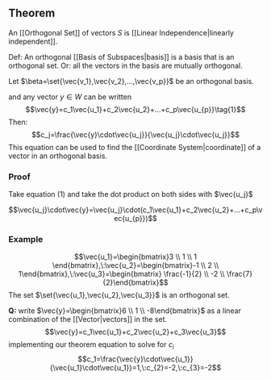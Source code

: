 ## Theorem
An [[Orthogonal Set]] of vectors $S$ is [[Linear Independence|linearly independent]].

Def: An orthogonal [[Basis of Subspaces|basis]] is a basis that is an orthogonal set.
Or: all the vectors in the basis are mutually orthogonal.

Let $\beta=\set{\vec{v_1},\vec{v_2},...,\vec{v_p}}$ be an orthogonal basis.

and any vector $y\in W$ can be written
$$\vec{y}=c_1\vec{u_1}+c_2\vec{u_2}+...+c_p\vec{u_{p}}\tag{1}$$
Then: $$c_j=\frac{\vec{y}\cdot\vec{u_j}}{\vec{u_j}\cdot\vec{u_j}}$$
This equation can be used to find the [[Coordinate System|coordinate]] of a vector in an orthogonal basis.

### Proof
Take equation $(1)$ and take the dot product on both sides with $\vec{u_j}$

$$\vec{u_j}\cdot\vec{y}=\vec{u_j}\cdot(c_1\vec{u_1}+c_2\vec{u_2}+...+c_p\vec{u_{p}})$$

### Example
$$\vec{u_1}=\begin{bmatrix}3 \\ 1 \\ 1 \end{bmatrix},\:\vec{u_2}=\begin{bmatrix}-1 \\ 2 \\ 1\end{bmatrix},\:\vec{u_3}=\begin{bmatrix} \frac{-1}{2} \\ -2 \\ \frac{7}{2}\end{bmatrix}$$
The set $\set{\vec{u_1},\vec{u_2},\vec{u_3}}$ is an orthogonal set.

**Q:** write $\vec{y}=\begin{bmatrix}6 \\ 1 \\ -8\end{bmatrix}$ as a linear combination of the [[Vector|vectors]] in the set. 
$$\vec{y}=c_1\vec{u_1}+c_2\vec{u_2}+c_3\vec{u_3}$$
implementing our theorem equation to solve for $c_i$
$$c_1=\frac{\vec{y}\cdot\vec{u_1}}{\vec{u_1}\cdot\vec{u_1}}=1,\:c_{2}=-2,\:c_{3}=-2$$
